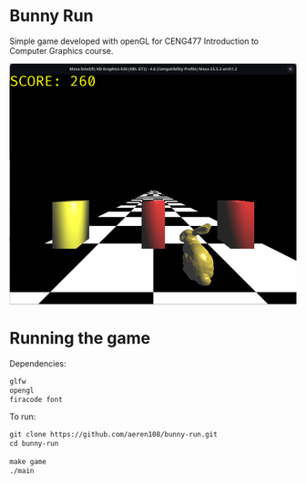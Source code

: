 # Bunny Run

Simple game developed with openGL for CENG477 Introduction to Computer Graphics course.

![Screenshot](ss.png)

# Running the game

Dependencies:

    glfw
    opengl
    firacode font

To run:

    git clone https://github.com/aeren108/bunny-run.git
    cd bunny-run

    make game
    ./main
